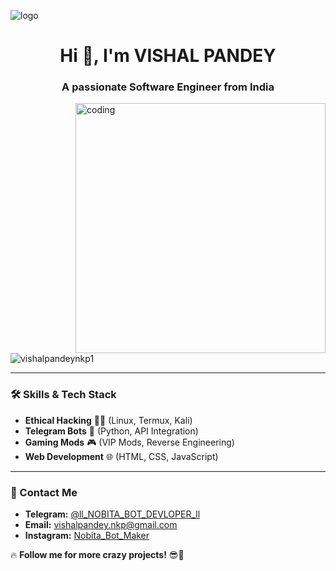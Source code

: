 ![logo](https://raw.githubusercontent.com/vishalpandeynkp1/vishalpandeynkp1/main/Github%20Banner.png)

<h1 align="center">Hi 👋, I'm VISHAL PANDEY</h1>
<h3 align="center">A passionate Software Engineer from India</h3>

<img align="right" alt="coding" width="400" src="https://user-images.githubusercontent.com/55389276/140866485-8fb1c876-9a8f-4d6a-98dc-08c4981eaf70.gif">

<p align="left"> <img src="https://komarev.com/ghpvc/?username=vishalpandeynkp1&label=Profile%20views&color=0e75b6&style=flat" alt="vishalpandeynkp1" /> </p>


---

### 🛠️ Skills & Tech Stack
- **Ethical Hacking** 🕵️‍♂️ (Linux, Termux, Kali)  
- **Telegram Bots** 🤖 (Python, API Integration)  
- **Gaming Mods** 🎮 (VIP Mods, Reverse Engineering)  
- **Web Development** 🌐 (HTML, CSS, JavaScript)

---

### 📲 Contact Me
- **Telegram:** [@ll_NOBITA_BOT_DEVLOPER_ll](https://t.me/ll_NOBITA_BOT_DEVLOPER_ll)  
- **Email:** [vishalpandey.nkp@gmail.com](mailto:vishalpandey.nkp@gmail.com)  
- **Instagram:** [Nobita_Bot_Maker](https://instagram.com/Nobita_Bot_Maker)  

🔥 **Follow me for more crazy projects!** 😎🚀
